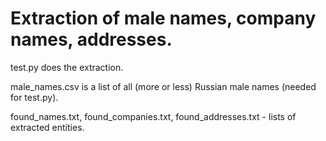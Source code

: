 # Extraction of male names, company names, addresses.
test.py does the extraction. 

male_names.csv is a list of all (more or less) Russian male names (needed for test.py).

found_names.txt, found_companies.txt, found_addresses.txt - lists of extracted entities.
